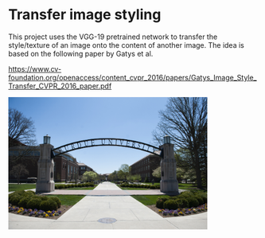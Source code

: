 # Transfer image styling
This project uses the VGG-19 pretrained network to transfer the style/texture of an image onto the content of another image. The idea is based on the following paper by Gatys et al.

https://www.cv-foundation.org/openaccess/content_cvpr_2016/papers/Gatys_Image_Style_Transfer_CVPR_2016_paper.pdf

<img src="imgs/purdue_arc.jpg" width="400" >
